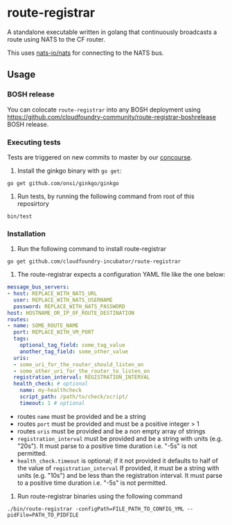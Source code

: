 route-registrar
===============

A standalone executable written in golang that continuously broadcasts a route using NATS to the CF router.

This uses [nats-io/nats](https://github.com/nats-io/nats) for connecting to the NATS bus.

## Usage

### BOSH release

You can colocate `route-registrar` into any BOSH deployment using https://github.com/cloudfoundry-community/route-registrar-boshrelease BOSH release.

### Executing tests

Tests are triggered on new commits to master by our
[concourse](https://mega.ci.cf-app.com/pipelines/route-registrar).

1. Install the ginkgo binary with `go get`:
  ```
  go get github.com/onsi/ginkgo/ginkgo
  ```

1. Run tests, by running the following command from root of this reposirtory
  ```
  bin/test
  ```

### Installation
1. Run the following command to install route-registrar
  ```
  go get github.com/cloudfoundry-incubator/route-registrar
  ```

1. The route-registrar expects a configuration YAML file like the one below:
  ```yaml
  message_bus_servers:
  - host: REPLACE_WITH_NATS_URL
    user: REPLACE_WITH_NATS_USERNAME
    password: REPLACE_WITH_NATS_PASSWORD
  host: HOSTNAME_OR_IP_OF_ROUTE_DESTINATION
  routes:
  - name: SOME_ROUTE_NAME
    port: REPLACE_WITH_VM_PORT
    tags:
      optional_tag_field: some_tag_value
      another_tag_field: some_other_value
    uris:
    - some_uri_for_the_router_should_listen_on
    - some_other_uri_for_the_router_to_listen_on
    registration_interval: REGISTRATION_INTERVAL
    health_check: # optional
      name: my-healthcheck
      script_path: /path/to/check/script/
      timeout: 1 # optional
  ```
  - routes `name` must be provided and be a string
  - routes `port` must be provided and must be a positive integer > 1
  - routes `uris` must be provided and be a non empty array of strings
  - `registration_interval` must be provided and be a string with units (e.g. "20s").
  It must parse to a positive time duration i.e. "-5s" is not permitted.
  - `health_check.timeout` is optional; if it not provided it defaults to half
  of the value of `registration_interval`
  If provided, it must be a string with units (e.g. "10s") and be less than
  the registration interval.
  It must parse to a positive time duration i.e. "-5s" is not permitted.

1. Run route-registrar binaries using the following command
  ```
  ./bin/route-registrar -configPath=FILE_PATH_TO_CONFIG_YML --pidFile=PATH_TO_PIDFILE
  ```

